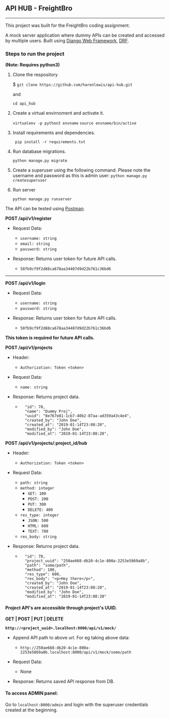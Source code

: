 ## API HUB - FreightBro
-----

This project was built for the FreightBro coding assignment.

A mock server application where dummy APIs can be created and
accessed by multiple users. Built using [Django Web Framework](https://www.djangoproject.com/ "Django"),  [DRF](https://www.django-rest-framework.org/ "Django Rest Framework").

### Steps to run the project
 **(Note: Requires python3)**

 1. Clone the respository
    
    $ `git clone https://github.com/harenlewis/api-hub.git`

    and 
    
       `cd api_hub`
 
 2. Create a virtual envirnoment and activate it.
 
       `virtualenv -p python3 envname`
        `source envname/bin/active`

 3. Install requirements and dependencies.
    
       ` pip install -r requirements.txt`  

 4. Run database migrations.

       `python manage.py migrate`  

4. Create a superuser using the following command. Please note the username and password as this is admin user: 
       `python manage.py createsuperuser`

 5. Run server

       `python manage.py runserver`

The API can be tested using [Postman](https://www.getpostman.com/ "Postman").


**POST /api/v1/register**
- Request Data:
    - `username: string`
    - `email: string`
    - `password: string`

- Response: Returns user token for future API calls.
    - `58fb9cf9f2d88ca678aa34407d9d22b761c36bd6`
-----
**POST /api/v1/login**
- Request Data:
    - `username: string`
    - `password: string`


- Response: Returns user token for future API calls.
    - `58fb9cf9f2d88ca678aa34407d9d22b761c36bd6`

**This token is required for future API calls.**

**POST /api/v1/projects**

- Header:
    -   `Authorization: Token <token>`

- Request Data:
    - `name: string`

- Response: Returns project data.
    - ```
        "id": 78,
        "name": "Dummy Proj",
        "uuid": "8e767e81-1cb7-40b2-87aa-ad359a43c4e4",
        "created_by": "John Doe",
        "created_at": "2019-01-14T23:08:20",
        "modified_by": "John Doe",
        "modified_at": "2019-01-14T23:08:20",
        ```

**POST /api/v1/projects/:project_id/hub**

- Header:
    -   `Authorization: Token <token>`

- Request Data:
    - `path: string`
    - `method: integer`
        - `GET: 100`
        - `POST: 200`
        - `PUT: 300`
        - `DELETE: 400`
    - `res_type: integer`
        - `JSON: 500`
        - `HTML: 600`
        - `TEXT: 700`
    - `res_body: string`

- Response: Returns project data.
    - ```
        "id": 78,
        "project_uuid": "250ae668-db20-4c1e-800a-2253e5869a8b",
        "path": "some/path",
        "method": 100,
        "res_type": 600,
        "res_body": "<p>Hey there</p>",
        "created_by": "John Doe",
        "created_at": "2019-01-14T23:08:20",
        "modified_by": "John Doe",
        "modified_at": "2019-01-14T23:08:20"
        ```
#### Project API's are accessible through project's UUID.
**GET | POST | PUT | DELETE**

**`http://<project_uuid>.localhost:8000/api/v1/mock/`**

- Append API path to above url. For eg taking above data:
    -   `http://250ae668-db20-4c1e-800a-2253e5869a8b.localhost:8000/api/v1/mock/some/path`       

- Request Data:
    - None
- Response: Returns saved API response from DB.

#### To access ADMIN panel:

Go to `localhost:8000/admin` and login with the superuser credentials created at the beginning.

